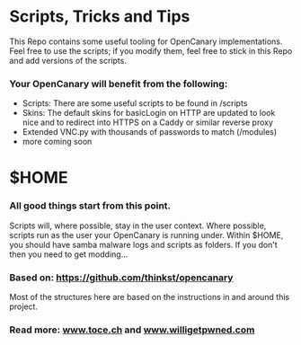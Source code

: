 # Scripts, Tricks and Tips
This Repo contains some useful tooling for OpenCanary implementations.  Feel free to use the scripts; if you modify them, feel free to stick in this Repo and add versions of the scripts.

### Your OpenCanary will benefit from the following:
- Scripts: There are some useful scripts to be found in /scripts
- Skins: The default skins for basicLogin on HTTP are updated to look nice and to redirect into HTTPS on a Caddy or similar reverse proxy
- Extended VNC.py with thousands of passwords to match (/modules)
- more coming soon


# $HOME
### All good things start from this point.
Scripts will, where possible, stay in the user context.
Where possible, scripts run as the user your OpenCanary is running under.
Within $HOME, you should have samba malware logs and scripts as folders.  If you don't then you need to get modding...


### Based on: https://github.com/thinkst/opencanary
Most of the structures here are based on the instructions in and around this project.
### Read more: www.toce.ch and www.willigetpwned.com
